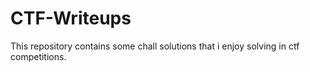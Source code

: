 # CTF-Writeups

This repository contains some chall solutions that i enjoy solving in ctf competitions.
